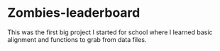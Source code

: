 # Zombies-leaderboard
This was the first big project I started for school where I learned basic alignment and functions to grab from data files.
